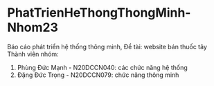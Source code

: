 # PhatTrienHeThongThongMinh-Nhom23
Báo cáo phát triển hệ thống thông minh, Đề tài: website bán thuốc tây
Thành viên nhóm:
1. Phùng Đức Mạnh - N20DCCN040: các chức năng hệ thống
2. Đặng Đức Trọng - N20DCCN079: chức năng thông minh
